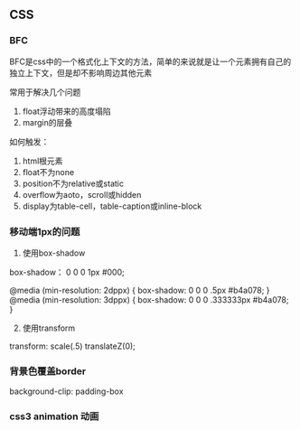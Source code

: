 ## CSS

### BFC

BFC是css中的一个格式化上下文的方法，简单的来说就是让一个元素拥有自己的独立上下文，但是却不影响周边其他元素

常用于解决几个问题

1. float浮动带来的高度塌陷
2. margin的层叠

如何触发：

1. html根元素
2. float不为none
3. position不为relative或static
4. overflow为aoto，scroll或hidden
5. display为table-cell，table-caption或inline-block

### 移动端1px的问题

1. 使用box-shadow

box-shadow： 0 0 0 1px #000;

@media (min-resolution: 2dppx) {
    box-shadow: 0 0 0 .5px #b4a078;
}
@media (min-resolution: 3dppx) {
    box-shadow: 0 0 0 .333333px #b4a078;
}

2. 使用transform

transform: scale(.5) translateZ(0);

### 背景色覆盖border

background-clip: padding-box

### css3 animation 动画

<template>
    <div class="box">
        <div class="items">
            <div class="item"></div>
            <div class="item"></div>
        </div>
        <div class="top"></div>
        <div class="left"></div>
        <div class="right"></div>
        <div class="bottom"></div>
    </div>
</template>
<script>
export default {
    name: 'css3'
}
</script>

<style>
.box{
    position: relative;
    width: 50px;
    height: 50px;
    margin-top: 100px;
    animation: widthLong 8s infinite;
}
.box div{
    position: absolute;
    background-color: #f1f1f1;
}
.box .top{
    width: 100%;
    height: 10px;
    top: 0;
}
.box .left{
    height: 100%;
    width: 10px;
    left: 0;
}
.box .right{
    height: 100%;
    width: 10px;
    right: 0;
}
.box .bottom{
    width: 100%;
    height: 10px;
    bottom: 0;
    animation: borderHide 8s infinite;
}

.box .items{
    position: absolute;
    width: 15px;
    height: 10px;
    left: 0;
    right: 0;
    bottom: 0;
    top: 0;
    margin: auto;
    background-color: #ff8c00;
    animation: widthLong1 8s infinite;
}
.box .items .item{
    position: absolute;
    width: 100%;
    height: 100%;
    background-color: #ff8c00;
}
.box .items .item:nth-child(1) {
    animation: rotate1 8s infinite;
}
.box .items .item:nth-child(2) {
    animation: rotate2 8s infinite;
}

@keyframes widthLong{
    0% {width: 50px}
    25% {width: 150px;}
    100% {width: 150px; transform: rotateZ(180deg)}
}
@keyframes widthLong1{
    0% {width: 15px}
    25% {width: 115px;}
    100% {width: 115px;}
}
@keyframes borderHide{
    0% {width: 50px}
    25% {width: 150px}
    50% {width: 0}
    100%{width: 0}
}
@keyframes rotateBox{
    0% {transform: rotateZ(0)}
    25% {transform: rotateZ(0)}
    50% {transform: rotateZ(0)}
    100% {transform: rotateZ(180deg)}
}
@keyframes rotate1{
    0% {transform: rotate(0); translateX: 0; top: 0; right: 0;}
    25% {transform: rotate(0); translateX: 0; top: 0; right: 0;}
    50% {transform: rotate(0); translateX: 0; top: 0; right: 0;}
    75% {transform: rotate(12deg); translateX: 10; top: 30px; right: 3px;}
    100% {transform: rotate(12deg); translateX: 10; top: 30px; right: 3px;}
}
@keyframes rotate2{
    0% {transform: rotate(0); translateX: 0; top: 0; right: 0;}
    25% {transform: rotate(0); translateX: 0; top: 0; right: 0;}
    50% {transform: rotate(0); translateX: 0; top: 0; right: 0;}
    75% {transform: rotate(24deg); translateX: 20; top: 60px; right: 10px;}
    100% {transform: rotate(24deg); translateX: 20; top: 60px; right: 10px}
}
</style>